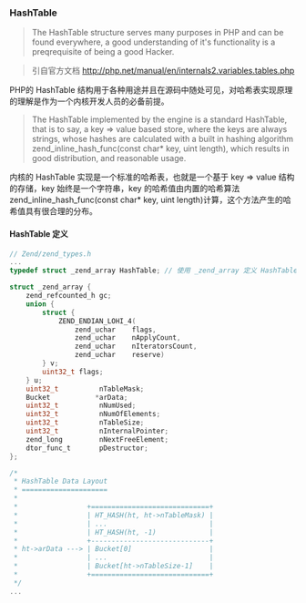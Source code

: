 ### HashTable

>The HashTable structure serves many purposes in PHP and can be found everywhere, 
>a good understanding of it's functionality is a preqrequisite of being a good Hacker.

>引自官方文档 http://php.net/manual/en/internals2.variables.tables.php

PHP的 HashTable 结构用于各种用途并且在源码中随处可见，对哈希表实现原理的理解是作为一个内核开发人员的必备前提。

>The HashTable implemented by the engine is a standard HashTable, 
>that is to say, a key => value based store, where the keys are always strings, 
>whose hashes are calculated with a built in hashing algorithm zend_inline_hash_func(const char* key, uint length), 
>which results in good distribution, and reasonable usage.

内核的 HashTable 实现是一个标准的哈希表，也就是一个基于 key => value 结构的存储，key 始终是一个字符串，key 的哈希值由内置的哈希算法
zend_inline_hash_func(const char* key, uint length)计算，这个方法产生的哈希值具有很合理的分布。

#### HashTable 定义

```C
// Zend/zend_types.h
...
typedef struct _zend_array HashTable; // 使用 _zend_array 定义 HashTable

struct _zend_array {
	zend_refcounted_h gc;
	union {
		struct {
			ZEND_ENDIAN_LOHI_4(
				zend_uchar    flags,
				zend_uchar    nApplyCount,
				zend_uchar    nIteratorsCount,
				zend_uchar    reserve)
		} v;
		uint32_t flags;
	} u;
	uint32_t          nTableMask;
	Bucket           *arData;
	uint32_t          nNumUsed;
	uint32_t          nNumOfElements;
	uint32_t          nTableSize;
	uint32_t          nInternalPointer;
	zend_long         nNextFreeElement;
	dtor_func_t       pDestructor;
};

/*
 * HashTable Data Layout
 * =====================
 *
 *                 +=============================+
 *                 | HT_HASH(ht, ht->nTableMask) |
 *                 | ...                         |
 *                 | HT_HASH(ht, -1)             |
 *                 +-----------------------------+
 * ht->arData ---> | Bucket[0]                   |
 *                 | ...                         |
 *                 | Bucket[ht->nTableSize-1]    |
 *                 +=============================+
 */
...


```


